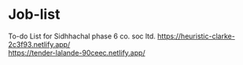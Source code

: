 # Job-list
 To-do List for Sidhhachal phase 6 co. soc ltd.
https://heuristic-clarke-2c3f93.netlify.app/<br>
https://tender-lalande-90ceec.netlify.app/
